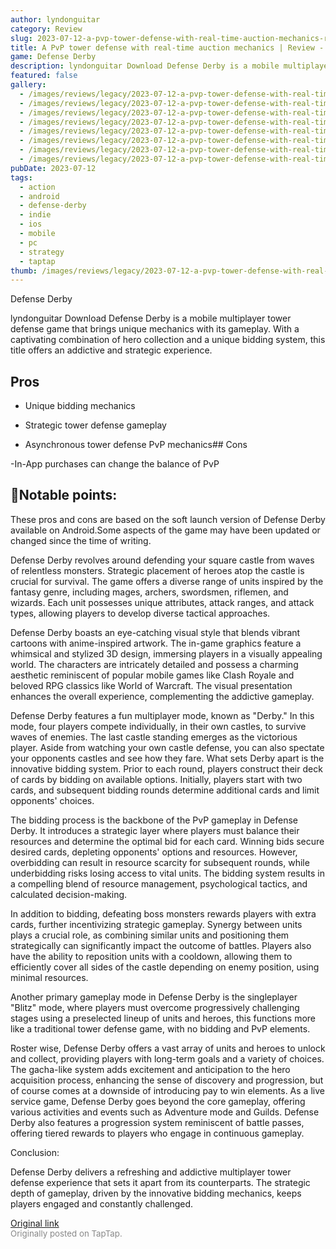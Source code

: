 ```yaml
---
author: lyndonguitar
category: Review
slug: 2023-07-12-a-pvp-tower-defense-with-real-time-auction-mechanics-review-defense-derby
title: A PvP tower defense with real-time auction mechanics | Review - Defense Derby
game: Defense Derby
description: lyndonguitar Download Defense Derby is a mobile multiplayer tower defense game that brings unique mechanics with its gameplay. With a captivating combination of hero collection and a unique bidding system, this title offers an addictive and strategic experience.
featured: false
gallery:
  - /images/reviews/legacy/2023-07-12-a-pvp-tower-defense-with-real-time-auction-mechanics--review---defense-derby-0.avif
  - /images/reviews/legacy/2023-07-12-a-pvp-tower-defense-with-real-time-auction-mechanics--review---defense-derby-1.avif
  - /images/reviews/legacy/2023-07-12-a-pvp-tower-defense-with-real-time-auction-mechanics--review---defense-derby-2.avif
  - /images/reviews/legacy/2023-07-12-a-pvp-tower-defense-with-real-time-auction-mechanics--review---defense-derby-3.avif
  - /images/reviews/legacy/2023-07-12-a-pvp-tower-defense-with-real-time-auction-mechanics--review---defense-derby-4.avif
  - /images/reviews/legacy/2023-07-12-a-pvp-tower-defense-with-real-time-auction-mechanics--review---defense-derby-5.avif
  - /images/reviews/legacy/2023-07-12-a-pvp-tower-defense-with-real-time-auction-mechanics--review---defense-derby-6.avif
  - /images/reviews/legacy/2023-07-12-a-pvp-tower-defense-with-real-time-auction-mechanics--review---defense-derby-7.avif
pubDate: 2023-07-12
tags:
  - action
  - android
  - defense-derby
  - indie
  - ios
  - mobile
  - pc
  - strategy
  - taptap
thumb: /images/reviews/legacy/2023-07-12-a-pvp-tower-defense-with-real-time-auction-mechanics--review---defense-derby-0.avif
---
```


Defense Derby

lyndonguitar
Download
Defense Derby is a mobile multiplayer tower defense game that brings unique mechanics with its gameplay. With a captivating combination of hero collection and a unique bidding system, this title offers an addictive and strategic experience.




## Pros



- Unique bidding mechanics


- Strategic tower defense gameplay


- Asynchronous tower defense PvP mechanics## Cons


-In-App purchases can change the balance of PvP


## 📝Notable points:

These pros and cons are based on the soft launch version of Defense Derby available on Android.Some aspects of the game may have been updated or changed since the time of writing.

Defense Derby revolves around defending your square castle from waves of relentless monsters. Strategic placement of heroes atop the castle is crucial for survival. The game offers a diverse range of units inspired by the fantasy genre, including mages, archers, swordsmen, riflemen, and wizards. Each unit possesses unique attributes, attack ranges, and attack types, allowing players to develop diverse tactical approaches.

Defense Derby boasts an eye-catching visual style that blends vibrant cartoons with anime-inspired artwork. The in-game graphics feature a whimsical and stylized 3D design, immersing players in a visually appealing world. The characters are intricately detailed and possess a charming aesthetic reminiscent of popular mobile games like Clash Royale and beloved RPG classics like World of Warcraft. The visual presentation enhances the overall experience, complementing the addictive gameplay.

Defense Derby features a fun multiplayer mode, known as "Derby." In this mode, four players compete individually, in their own castles, to survive waves of enemies. The last castle standing emerges as the victorious player. Aside from watching your own castle defense, you can also spectate your opponents castles and see how they fare. What sets Derby apart is the innovative bidding system. Prior to each round, players construct their deck of cards by bidding on available options. Initially, players start with two cards, and subsequent bidding rounds determine additional cards and limit opponents' choices.

The bidding process is the backbone of the PvP gameplay in Defense Derby. It introduces a strategic layer where players must balance their resources and determine the optimal bid for each card. Winning bids secure desired cards, depleting opponents' options and resources. However, overbidding can result in resource scarcity for subsequent rounds, while underbidding risks losing access to vital units. The bidding system results in a compelling blend of resource management, psychological tactics, and calculated decision-making.

In addition to bidding, defeating boss monsters rewards players with extra cards, further incentivizing strategic gameplay. Synergy between units plays a crucial role, as combining similar units and positioning them strategically can significantly impact the outcome of battles. Players also have the ability to reposition units with a cooldown, allowing them to efficiently cover all sides of the castle depending on enemy position, using minimal resources.

Another primary gameplay mode in Defense Derby is the singleplayer "Blitz" mode, where players must overcome progressively challenging stages using a preselected lineup of units and heroes, this functions more like a traditional tower defense game, with no bidding and PvP elements.

Roster wise, Defense Derby offers a vast array of units and heroes to unlock and collect, providing players with long-term goals and a variety of choices. The gacha-like system adds excitement and anticipation to the hero acquisition process, enhancing the sense of discovery and progression, but of course comes at a downside of introducing pay to win elements. As a live service game, Defense Derby goes beyond the core gameplay, offering various activities and events such as Adventure mode and Guilds. Defense Derby also features a progression system reminiscent of battle passes, offering tiered rewards to players who engage in continuous gameplay.

Conclusion:

Defense Derby delivers a refreshing and addictive multiplayer tower defense experience that sets it apart from its counterparts. The strategic depth of gameplay, driven by the innovative bidding mechanics, keeps players engaged and constantly challenged.

[Original link](https://m.taptap.io/post/5989547?share_id=5a00978d69ca&utm_medium=share&utm_source=discord)<br><span style="font-size: 0.95em; color: #888;">Originally posted on TapTap.</span>